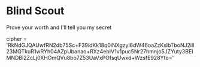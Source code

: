 # Blind Scout

Prove your worth and I'll tell you my secret

cipher = 'RkNdGJQAUwfRN2db75Sc+F39idKk18q0iNXgzyl6dW46oaZzKslbTboNJ2ilI23MQTkuR1wRYh04AZpUbanao+RXz4ebIV1v1puc5Nr27hmnjo5JZYuty3BEIMNDBi2ZcLj0XHOmQVu8bo7Z53UaVxPOfsqUwxd+WzsfE928Yfo='

